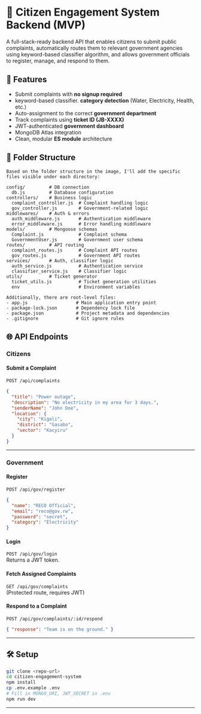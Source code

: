# 📣 Citizen Engagement System Backend (MVP)

A full-stack-ready backend API that enables citizens to submit public complaints, automatically routes them to relevant government agencies using keyword-based classifier algorithm, and allows government officials to register, manage, and respond to them.

## 🚀 Features

- Submit complaints with **no signup required**
- keyword-based classifier. **category detection** (Water, Electricity, Health, etc.)
- Auto-assignment to the correct **government department**
- Track complaints using **ticket ID (JB-XXXX)**
- JWT-authenticated **government dashboard**
- MongoDB Atlas integration
- Clean, modular **ES module** architecture

## 📁 Folder Structure

```
Based on the folder structure in the image, I'll add the specific files visible under each directory:

config/         # DB connection
  db.js         # Database configuration
controllers/    # Business logic
  complaint_controller.js  # Complaint handling logic
  gov_controller.js        # Government-related logic
middlewares/    # Auth & errors
  auth_middleware.js       # Authentication middleware
  error_middleware.js      # Error handling middleware
models/         # Mongoose schemas
  Complaint.js             # Complaint schema
  GovernmentUser.js        # Government user schema
routes/         # API routing
  complaint_routes.js      # Complaint API routes
  gov_routes.js            # Government API routes
services/       # Auth, classifier logic
  auth_service.js          # Authentication service
  classifier_service.js    # Classifier logic
utils/          # Ticket generator
  ticket_utils.js          # Ticket generation utilities
  env                      # Environment variables

Additionally, there are root-level files:
- app.js                  # Main application entry point
- package-lock.json       # Dependency lock file
- package.json            # Project metadata and dependencies
- .gitignore              # Git ignore rules
```

## 🌐 API Endpoints

### Citizens

#### Submit a Complaint

`POST /api/complaints`

```json
{
  "title": "Power outage",
  "description": "No electricity in my area for 3 days.",
  "senderName": "John Doe",
  "location": {
    "city": "Kigali",
    "district": "Gasabo",
    "sector": "Kacyiru"
  }
}
```

---

### Government

#### Register

`POST /api/gov/register`

```json
{
  "name": "RECO Official",
  "email": "reco@gov.rw",
  "password": "secret",
  "category": "Electricity"
}
```

#### Login

`POST /api/gov/login`  
Returns a JWT token.

#### Fetch Assigned Complaints

`GET /api/gov/complaints`  
(Protected route, requires JWT)

#### Respond to a Complaint

`POST /api/gov/complaints/:id/respond`

```json
{ "response": "Team is on the ground." }
```

---

## 🛠 Setup

```bash
git clone <repo-url>
cd citizen-engagement-system
npm install
cp .env.example .env
# Fill in MONGO_URI, JWT_SECRET in .env
npm run dev
```

---
